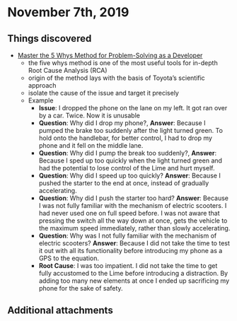 # November 7th, 2019

## Things discovered

* [Master the 5 Whys Method for Problem-Solving as a Developer](https://dev.to/danilapetrova/master-the-five-whys-method-for-problem-solving-as-a-developer-3hi9)
   * the five whys method is one of the most useful tools for in-depth Root Cause Analysis (RCA)
   * origin of the method lays with the basis of Toyota’s scientific approach
   * isolate the cause of the issue and target it precisely
   * Example
      * **Issue**: I dropped the phone on the lane on my left. It got ran over by a car. Twice. Now it is unusable
      * **Question**: Why did I drop my phone?, **Answer**: Because I pumped the brake too suddenly after the light turned green. To hold onto the handlebar, for better control, I had to drop my phone and it fell on the middle lane.
      * **Question**: Why did I pump the break too suddenly?, **Answer**: Because I sped up too quickly when the light turned green and had the potential to lose control of the Lime and hurt myself.
      * **Question**: Why did I speed up too quickly? **Answer**: Because I pushed the starter to the end at once, instead of gradually accelerating.
      * **Question**: Why did I push the starter too hard? **Answer**: Because I was not fully familiar with the mechanism of electric scooters. I had never used one on full speed before. I was not aware that pressing the switch all the way down at once, gets the vehicle to the maximum speed immediately, rather than slowly accelerating.
      * **Question**: Why was I not fully familiar with the mechanism of electric scooters? **Answer**: Because I did not take the time to test it out with all its functionality before introducing my phone as a GPS to the equation.
      * **Root Cause**: I was too impatient. I did not take the time to get fully accustomed to the Lime before introducing a distraction. By adding too many new elements at once I ended up sacrificing my phone for the sake of safety.


## Additional attachments



